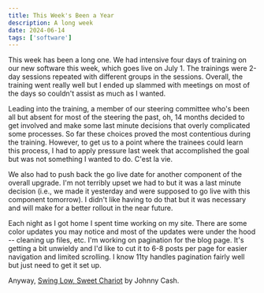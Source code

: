 ```yaml
---
title: This Week's Been a Year
description: A long week
date: 2024-06-14
tags: ['software']
---
```

This week has been a long one. We had intensive four days of training on our new software this week, which goes live on July 1. The trainings were 2-day sessions repeated with different groups in the sessions. Overall, the training went really well but I ended up slammed with meetings on most of the days so couldn't assist as much as I wanted.

Leading into the training, a member of our steering committee who's been all but absent for most of the steering the past, oh, 14 months decided to get involved and make some last minute decisions that overly complicated some processes. So far these choices proved the most contentious during the training. However, to get us to a point where the trainees could learn this process, I had to apply pressure last week that accomplished the goal but was not something I wanted to do. C'est la vie.

We also had to push back the go live date for another component of the overall upgrade. I'm not terribly upset we had to but it was a last minute decision (i.e., we made it yesterday and were supposed to go live with this component tomorrow). I didn't like having to do that but it was necessary and will make for a better rollout in the near future.

Each night as I got home I spent time working on my site. There are some color updates you may notice and most of the updates were under the hood -- cleaning up files, etc. I'm working on pagination for the blog page. It's getting a bit unwieldy and I'd like to cut it to 6-8 posts per page for easier navigation and limited scrolling. I know 11ty handles pagination fairly well but just need to get it set up.

Anyway, [Swing Low, Sweet Chariot](https://open.spotify.com/track/4ouRy2y1A34GcHhouzkls0?si=16a6f57d9ca74478) by Johnny Cash.
